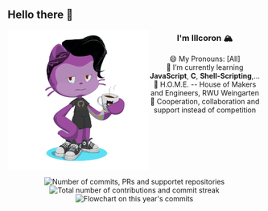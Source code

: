 ## Hello there 👋
[<img src="./Octocat-Illcoron.png" width="280" align="left" />](./Octocat-Illcoron.png)

<div align="center" min-width="5px">

### I'm Illcoron 🏔️

😄 My Pronouns: [All] <br/>
🌱 I’m currently learning **JavaScript**, **C**, **Shell-Scripting**,... <br/>
🏡 H.O.M.E. -- House of Makers and Engineers, RWU Weingarten<br/>
🤝 Cooperation, collaboration and support instead of competition<br/>

</div>

<br clear="left"/>

<p align="center">
    <img src="https://github-readme-stats.vercel.app/api?username=Illcoron&count_private=true&show_icons=true&theme=dracula&hide=stars,issues" alt="Number of commits, PRs and supportet repositories" />
    <img src="https://github-readme-streak-stats.herokuapp.com/?user=illcoron&theme=dracula" alt="Total number of contributions and commit streak" />
    <img src="https://github-profile-summary-cards.vercel.app/api/cards/profile-details?username=illcoron&theme=dracula" alt="Flowchart on this year's commits " />
<!--<a href="https://github.com/ryo-ma/github-profile-trophy"><img src="https://github-profile-trophy.vercel.app/?username=Gimleux&row=1" alt="My GitHub trophies"/>-->
    
    
</p>



<!--
**Illcoron/Illcoron** is a ✨ _special_ ✨ repository because its `README.md` (this file) appears on your GitHub profile.

Here are some ideas to get you started:

- 🔭 I’m currently working on ...
- 🌱 I’m currently learning ...
- 👯 I’m looking to collaborate on ...
- 🤔 I’m looking for help with ...
- 💬 Ask me about ...
- 📫 How to reach me: ...
- 😄 Pronouns: ...
- ⚡ Fun fact: ...
-->
